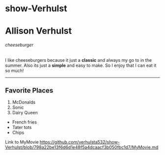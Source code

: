 # show-Verhulst
# Allison Verhulst
###### cheeseburger

I like cheeseburgers because it just a **classic** and always my go to in the summer. Also its just a **simple** and easy to make. So I enjoy that I can eat it so much!

---
## Favorite Places
1. McDonalds
2. Sonic
3. Dairy Queen
* French fries
* Tater tots
* Chips

Link to MyMovie <https://github.com/verhulsta532/show-Verhulst/blob/798a22be13f6d6d1e48f5a4dcaacf3b050fbc1d7/MyMovie.md>
